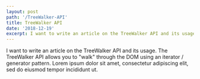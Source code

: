 ```yaml
---
layout: post
path: '/TreeWalker-API'
title: TreeWalker API
date: '2018-12-19'
excerpt: I want to write an article on the TreeWalker API and its usage. The TreeWalker API allows you to "walk" through the DOM using an iterator / generator pattern. Lorem ipsum dolor sit amet, consectetur adipiscing elit, sed do eiusmod tempor incididunt ut.
---
```


I want to write an article on the TreeWalker API and its usage. The TreeWalker API allows you to "walk" through the DOM using an iterator / generator pattern. Lorem ipsum dolor sit amet, consectetur adipiscing elit, sed do eiusmod tempor incididunt ut.